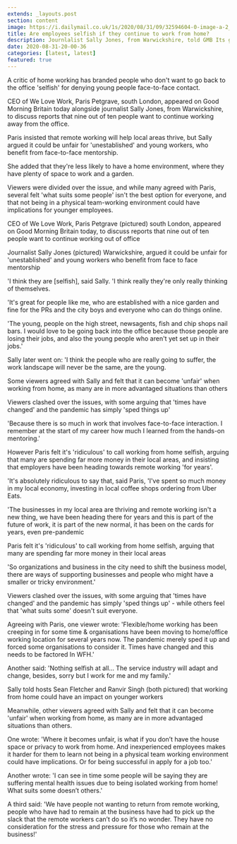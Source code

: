 ```yaml
---
extends: _layouts.post
section: content
image: https://i.dailymail.co.uk/1s/2020/08/31/09/32594604-0-image-a-2_1598861712277.jpg 
title: Are employees selfish if they continue to work from home? 
description: Journlalist Sally Jones, from Warwickshire, told GMB Its great for people like me, who are established with a nice garden and fine for the city boys and everyone who can do things online. 
date: 2020-08-31-20-00-36 
categories: [latest, latest] 
featured: true 
--- 
```

A critic of home working has branded people who don't want to go back to the office 'selfish' for denying young people face-to-face contact. 

CEO of We Love Work, Paris Petgrave, south London, appeared on Good Morning Britain today alongside journalist Sally Jones, from Warwickshire, to discuss reports that nine out of ten people want to continue working away from the office. 

Paris insisted that remote working will help local areas thrive, but Sally argued it could be unfair for 'unestablished' and young workers, who benefit from face-to-face mentorship. 

She added that they're less likely to have a home environment, where they have plenty of space to work and a garden.  

Viewers were divided over the issue, and while many agreed with Paris, several felt 'what suits some people' isn't the best option for everyone, and that not being in a physical team-working environment could have implications for younger employees. 

CEO of We Love Work, Paris Petgrave (pictured) south London, appeared on Good Morning Britain today, to discuss reports that nine out of ten people want to continue working out of office

Journalist Sally Jones (pictured) Warwickshire, argued it could be unfair for 'unestablished' and young workers who benefit from face to face mentorship 

'I think they are [selfish], said Sally. 'I think really they're only really thinking of themselves. 

'It's great for people like me, who are established with a nice garden and fine for the PRs and the city boys and everyone who can do things online. 

'The young, people on the high street, newsagents, fish and chip shops nail bars. I would love to be going back into the office because those people are losing their jobs, and also the young people who aren't yet set up in their jobs.'  

Sally later went on: 'I think the people who are really going to suffer, the work landscape will never be the same, are the young. 







Some viewers agreed with Sally and felt that it can become 'unfair' when working from home, as many are in more advantaged situations than others







Viewers clashed over the issues, with some arguing that 'times have changed' and the pandemic has simply 'sped things up'

'Because there is so much in work that involves face-to-face interaction. I remember at the start of my career how much I learned from the hands-on mentoring.' 

However Paris felt it's 'ridiculous' to call working from home selfish, arguing that many are spending far more money in their local areas, and insisting that employers have been heading towards remote working 'for years'. 

'It's absolutely ridiculous to say that, said Paris, 'I've spent so much money in my local economy, investing in local coffee shops ordering from Uber Eats. 

'The businesses in my local area are thriving and remote working isn't a new thing, we have been heading there for years and this is part of the future of work, it is part of the new normal, it has been on the cards for years, even pre-pandemic 

Paris felt it's 'ridiculous' to call working from home selfish, arguing that many are spending far more money in their local areas

'So organizations and business in the city need to shift the business model, there are ways of supporting businesses and people who might have a smaller or tricky environment.'  

Viewers clashed over the issues, with some arguing that 'times have changed' and the pandemic has simply 'sped things up' - while others feel that 'what suits some' doesn't suit everyone. 

Agreeing with Paris, one viewer wrote: 'Flexible/home working has been creeping in for some time & organisations have been moving to home/office working location for several years now. The pandemic merely sped it up and forced some organisations to consider it. Times have changed and this needs to be factored In WFH.' 

Another said: 'Nothing selfish at all... The service industry will adapt and change, besides, sorry but I work for me and my family.' 

Sally told hosts Sean Fletcher and Ranvir Singh (both pictured) that working from home could have an impact on younger workers 

Meanwhile, other viewers agreed with Sally and felt that it can become 'unfair' when working from home, as many are in more advantaged situations than others. 

One wrote: 'Where it becomes unfair, is what if you don’t have the house space or privacy to work from home. And inexperienced employees makes it harder for them to learn not being in a physical team working environment could have implications. Or for being successful in apply for a job too.' 

Another wrote: 'I can see in time some people will be saying they are suffering mental health issues due to being isolated working from home! What suits some doesn’t others.' 

A third said: 'We have people not wanting to return from remote working, people who have had to remain at the business have had to pick up the slack that the remote workers can’t do so it’s no wonder. They have no consideration for the stress and pressure for those who remain at the business!' 

